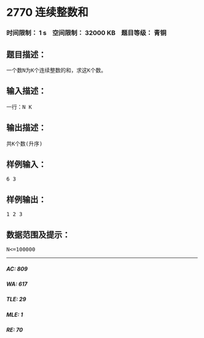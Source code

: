 # 2770 连续整数和   
### 时间限制： 1 s&nbsp;&nbsp;&nbsp;&nbsp;空间限制： 32000 KB&nbsp;&nbsp;&nbsp;&nbsp;题目等级： 青铜  
## 题目描述：  

<pre>
一个数N为K个连续整数的和，求这K个数。
</pre>
  
  
## 输入描述：  

<pre>
一行：N K
</pre>
  
  
## 输出描述：  

<pre>
共K个数(升序)
</pre>
  
  
## 样例输入：  

<pre>
6 3
</pre>
  
  
## 样例输出：  

<pre>
1 2 3
</pre>
  
  
## 数据范围及提示：  

<pre>
N<=100000
</pre>
  
  
***  

##### AC: 809  
##### WA: 617  
##### TLE: 29  
##### MLE: 1  
##### RE: 70  
